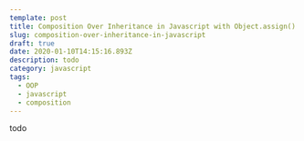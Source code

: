 ```yaml
---
template: post
title: Composition Over Inheritance in Javascript with Object.assign()
slug: composition-over-inheritance-in-javascript
draft: true
date: 2020-01-10T14:15:16.893Z
description: todo
category: javascript
tags:
  - OOP
  - javascript
  - composition
---
```

todo
